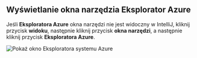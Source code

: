 ## <a name="displaying-the-azure-explorer-tool-window"></a>Wyświetlanie okna narzędzia Eksplorator Azure

Jeśli **Eksploratora Azure** okna narzędzi nie jest widoczny w IntelliJ, kliknij przycisk **widoku**, następnie kliknij przycisk **okna narzędzi**, a następnie kliknij przycisk **Eksploratora Azure**.

![Pokaż okno Eksploratora systemu Azure](./media/azure-toolkit-for-intellij-show-azure-explorer/show-az-exp-01.png)

